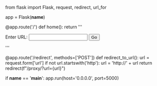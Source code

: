 from flask import Flask, request, redirect, url_for

app = Flask(__name__)

@app.route('/')
def home():
    return '''
        <form action="/redirect" method="post">
            <label for="url">Enter URL:</label>
            <input type="text" id="url" name="url" required>
            <input type="submit" value="Go">
        </form>
    '''

@app.route('/redirect', methods=['POST'])
def redirect_to_url():
    url = request.form['url']
    if not url.startswith('http'):
        url = 'http://' + url
    return redirect(f"/proxy/?url={url}")

if __name__ == '__main__':
    app.run(host='0.0.0.0', port=5000)

